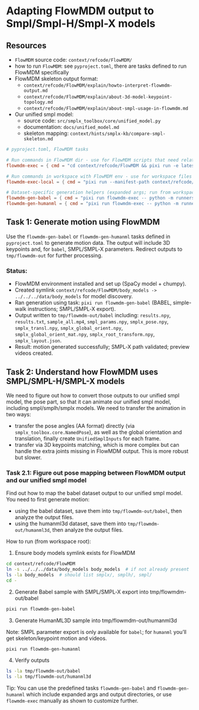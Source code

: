 # Adapting FlowMDM output to Smpl/Smpl-H/Smpl-X models

## Resources
- `FlowMDM` source code: `context/refcode/FlowMDM/`
- how to run `FlowMDM`: see `pyproject.toml`, there are tasks defined to run FlowMDM specifically
- FlowMDM skeleton output format: 
  - `context/refcode/FlowMDM/explain/howto-interpret-flowmdm-output.md`
  - `context/refcode/FlowMDM/explain/about-3d-model-keypoint-topology.md`
  - `context/refcode/FlowMDM/explain/about-smpl-usage-in-flowmdm.md`
- Our unified smpl model:
  - source code: `src/smplx_toolbox/core/unified_model.py`
  - documentation: `docs/unified_model.md`
  - skeleton mapping: `context/hints/smplx-kb/compare-smpl-skeleton.md`

```toml
# pyproject.toml, FlowMDM tasks

# Run commands in FlowMDM dir - use for FlowMDM scripts that need relative paths
flowmdm-exec = { cmd = "cd context/refcode/FlowMDM && pixi run -e latest", description = "Execute arbitrary command in FlowMDM directory with latest environment. Usage: pixi run flowmdm-exec -- <command>" }

# Run commands in workspace with FlowMDM env - use for workspace files needing FlowMDM libraries
flowmdm-exec-local = { cmd = "pixi run --manifest-path context/refcode/FlowMDM/pyproject.toml -e latest", description = "Execute arbitrary command in current directory with FlowMDM environment. Usage: pixi run flowmdm-exec-local -- <command>" }

# Dataset-specific generation helpers (expanded args; run from workspace root)
flowmdm-gen-babel = { cmd = "pixi run flowmdm-exec -- python -m runners.generate-ex --model_path ./results/babel/FlowMDM/model001300000.pt --instructions_file ./tests/simple-walk/simple_walk_instructions.json --num_repetitions 1 --bpe_denoising_step 125 --guidance_param 1.5 --dataset babel --export-smpl --export-smplx --smplx-model-path ./body_models --output_dir ../../../tmp/flowmdm-out/babel", description = "Generate Babel motion (SMPL/SMPL-X export) to tmp/flowmdm-out/babel" }
flowmdm-gen-humanml = { cmd = "pixi run flowmdm-exec -- python -m runners.generate-ex --model_path ./results/babel/FlowMDM/model001300000.pt --instructions_file ./tests/simple-walk/simple_walk_instructions.json --num_repetitions 1 --bpe_denoising_step 125 --guidance_param 1.5 --dataset humanml --output_dir ../../../tmp/flowmdm-out/humanml3d", description = "Generate HumanML3D motion to tmp/flowmdm-out/humanml3d" }
```

## Task 1: Generate motion using FlowMDM

Use the `flowmdm-gen-babel` or `flowmdm-gen-humanml` tasks defined in `pyproject.toml` to generate motion data. The output will include 3D keypoints and, for `babel`, SMPL/SMPL‑X parameters. Redirect outputs to `tmp/flowmdm-out` for further processing.

### Status:
- FlowMDM environment installed and set up (SpaCy model + chumpy).
- Created symlink `context/refcode/FlowMDM/body_models -> ../../../data/body_models` for model discovery.
- Ran generation using task: `pixi run flowmdm-gen-babel` (BABEL, simple-walk instructions; SMPL/SMPL‑X export).
- Output written to `tmp/flowmdm-out/babel` including: `results.npy`, `results.txt`, `sample_all.mp4`, `smpl_params.npy`, `smplx_pose.npy`, `smplx_transl.npy`, `smplx_global_orient.npy`, `smplx_global_orient_mat.npy`, `smplx_root_transform.npy`, `smplx_layout.json`.
- Result: motion generated successfully; SMPL‑X path validated; preview videos created.

## Task 2: Understand how FlowMDM uses SMPL/SMPL-H/SMPL-X models

We need to figure out how to convert those outputs to our unified smpl model, the pose part, so that it can animate our unified smpl model, including smpl/smplh/smplx models. We need to transfer the animation in two ways:
- transfer the pose angles (AA format) directly (via `smplx_toolbox.core.NamedPose`), as well as the global orientation and translation, finally create `UnifiedSmplInputs` for each frame.
- transfer via 3D keypoints matching, which is more complex but can handle the extra joints missing in FlowMDM output. This is more robust but slower.
  
### Task 2.1: Figure out pose mapping between FlowMDM output and our unified smpl model

Find out how to map the babel dataset output to our unified smpl model. You need to first generate motion:
- using the babel dataset, save them into `tmp/flowmdm-out/babel`, then analyze the output files.
- using the humanml3d dataset, save them into `tmp/flowmdm-out/humanml3d`, then analyze the output files.

How to run (from workspace root):

1) Ensure body models symlink exists for FlowMDM

```bash
cd context/refcode/FlowMDM
ln -s ../../../data/body_models body_models  # if not already present
ls -la body_models  # should list smplx/, smplh/, smpl/
cd -
```

2) Generate Babel sample with SMPL/SMPL‑X export into tmp/flowmdm-out/babel

```bash
pixi run flowmdm-gen-babel
```

3) Generate HumanML3D sample into tmp/flowmdm-out/humanml3d

Note: SMPL parameter export is only available for `babel`; for `humanml` you’ll get skeleton/keypoint motion and videos.

```bash
pixi run flowmdm-gen-humanml
```

4) Verify outputs

```bash
ls -la tmp/flowmdm-out/babel
ls -la tmp/flowmdm-out/humanml3d
```

Tip: You can use the predefined tasks `flowmdm-gen-babel` and `flowmdm-gen-humanml` which include expanded args and output directories, or use `flowmdm-exec` manually as shown to customize further.
